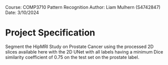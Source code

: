 Course: COMP3710 Pattern Recognition
Author: Liam Mulhern (S4742847)
Date: 3/10/2024

# Project Specification
Segment the HipMRI Study on Prostate Cancer using the processed 2D slices available here with the 2D UNet with all labels having a minimum Dice similarity coefficient of 0.75 on the test set on the prostate label.

